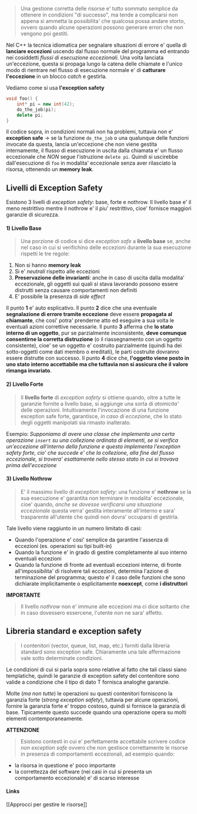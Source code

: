>Una gestione corretta delle risorse e' tutto sommato semplice da ottenere in condizioni "di successo", ma tende a complicarsi non appena si ammetta la possibilita' che qualcosa possa andare storto, ovvero quando alcune operazioni possono generare errori che non vengono poi gestiti.

Nel C++ la tecnica idiomatica per segnalare situazioni di errore e' quella di **lanciare eccezioni** uscendo dal flusso normale del programma ed entrando nei cosiddetti *flussi di esecuzione eccezionali*. Una volta lanciata un'eccezione, questa si propaga lungo la catena delle chiamate e l'unico modo di rientrare nel flusso di esecuzione normale e' di **catturare l'eccezione** in un blocco *catch* e gestirla.

Vediamo come si usa **l'exception safety**
```cpp
void foo() {
	int* pi = new int(42);
	do_the_job(pi);
	delete pi;
}
```

Il codice sopra, in condizioni normali non ha problemi, tuttavia non e' **exception safe** -> se la funzione `do_the_job` o una qualunque delle funzioni invocate da questa, lancia un'eccezione che non viene gestita internamente, il flusso di esecuzione in uscita dalla chiamata e' un flusso eccezionale che *NON* segue l'istruzione `delete pi`.
Quindi si uscirebbe dall'esecuzione di `foo` in modalita' eccezionale senza aver rilasciato la risorsa, ottenendo un **memory leak**.

## Livelli di Exception Safety
Esistono 3 livelli di *exception safety*: base, forte e nothrow. Il livello base e' il meno restrittivo mentre il nothrow e' il piu' restrittivo, cioe' fornisce maggiori garanzie di sicurezza.

#### 1) Livello Base
>Una porzione di codice si dice *exception safe* a **livello base** se, anche nel caso in cui si verifichino delle eccezioni durante la sua esecuzione rispetti le tre regole:

1. Non si hanno **memory leak**
2. Si e' *neutrali* rispetto alle eccezioni
3. **Preservazione delle invarianti**: anche in caso di uscita dalla modalita' eccezionale, gli oggetti sui quali si stava lavorando possono essere distrutti senza causare comportamenti non definiti
4. E' possibile la presenza di *side effect*


Il punto **1** e' auto esplicativo.
Il punto **2** dice che una eventuale **segnalazione di errore tramite eccezione** deve essere **propagata al chiamante**, che cosi' potra' prenderne atto ed eseguire a sua volta le eventuali azioni correttive necessarie.
Il punto **3** afferma che **lo stato interno di un oggetto**, pur se parzialmente inconsistente, **deve comunque consentirne la corretta distruzione** (o il riassegnamento con un oggetto consistente), cioe' se un oggetto e' costruito parzialmente (quindi ha dei sotto-oggetti come dati membro o ereditati), le parti costruite dovranno essere distrutte con successo.
Il punto **4** dice che, **l'oggetto viene posto in uno stato interno accettabile ma che tuttavia non si assicura che il valore rimanga invariato**.

#### 2) Livello Forte
>Il **livello forte** di *exception safety* si ottiene quando, oltre a tutte le garanzie fornite a livello base, si aggiunge una sorta di *atomicita'* delle operazioni. Intuitivamente l'invocazione di una funzione exception safe forte, garantisce, *in caso di eccezione*, che lo stato degli oggetti manipolati sia rimasto inalterato.

Esempio:
*Supponiamo di avere una classe che implementa una certa operazione `insert` su una collezione ordinata di elementi, se si verifica un'eccezione all'interno della funzione e questa implementa l'exception safety forte, cio' che succede e' che la collezione, alla fine del flusso eccezionale, si trovera' esattamente nello stesso stato in cui si trovava prima dell'eccezione*

#### 3) Livello Nothrow
>E' il massimo livello di *exception safety*: una funzione e' **nothrow** se la sua esecuzione e' garantita non terminare in modalita' eccezionale, cioe' quando, *anche se dovesse verificarsi una situazione eccezionale* questa verra' gestita interamente all'interno e sara' trasparente all'utente che quindi non dovra' occuparsi di gestirla.

Tale livello viene raggiunto in un numero limitato di casi:
- Quando l'operazione e' cosi' semplice da garantire l'assenza di eccezioni (es. operazioni su tipi built-in)
- Quando la funzione e' in grado di gestire completamente al suo interno eventuali eccezioni
- Quando la funzione di fronte ad eventuali eccezioni interne, di fronte all'impossibilita' di risolvere tali eccezioni, determina l'azione di terminazione del programma; questo e' il caso delle funzioni che sono dichiarate implicitamente o esplicitamente **noexcept**, come **i distruttori**

**IMPORTANTE**
>Il livello *nothrow* non e' immune alle eccezioni ma ci dice soltanto che in caso dovessero essercene, l'utente non ne sara' affetto.

## Libreria standard e exception safety
>I contenitori (vector, queue, list, map, etc.) forniti dalla libreria standard sono exception safe. Chiaramente una tale affermazione vale sotto determinate condizioni.

Le condizioni di cui si parla sopra sono relative al fatto che tali classi siano templatiche, quindi le garanzie di exception safety del contenitore sono valide a condizione che il tipo di dato T fornisca analoghe garanzie.

Molte (*ma non tutte*) le operazioni su questi contenitori forniscono la garanzia forte (*strong exception safety*), tuttavia per alcune operazioni, fornire la garanzia forte e' troppo costoso, quindi si fornisce la garanzia di base. Tipicamente questo succede quando una operazione opera su molti elementi contemporaneamente.


**ATTENZIONE**
>Esistono contesti in cui e' perfettamente accettabile scrivere codice *non exception safe* ovvero che non gestisce correttamente le risorse in presenza di comportamenti eccezionali, ad esempio quando:

- la risorsa in questione e' poco importante
- la correttezza del software (nei casi in cui si presenta un comportamento eccezionale) e' di scarso interesse

#### Links
[[Approcci per gestire le risorse]]